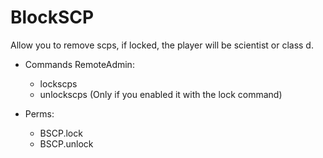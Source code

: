 # BlockSCP
Allow you to remove scps, if locked, the player will be scientist or class d.

- Commands RemoteAdmin:
  - lockscps
  - unlockscps (Only if you enabled it with the lock command)

- Perms:
  - BSCP.lock
  - BSCP.unlock
